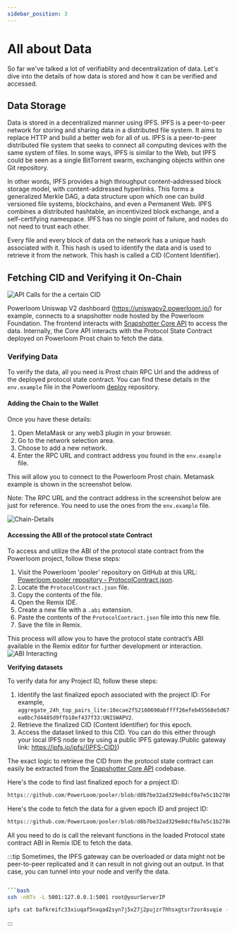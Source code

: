 ```yaml
---
sidebar_position: 3
---
```


# All about Data
So far we've talked a lot of verifiablity and decentralization of data. Let's dive into the details of how data is stored and how it can be verified and accessed.

## Data Storage
Data is stored in a decentralized manner using IPFS. IPFS is a peer-to-peer network for storing and sharing data in a distributed file system. It aims to replace HTTP and build a better web for all of us. IPFS is a peer-to-peer distributed file system that seeks to connect all computing devices with the same system of files. In some ways, IPFS is similar to the Web, but IPFS could be seen as a single BitTorrent swarm, exchanging objects within one Git repository. 

In other words, IPFS provides a high throughput content-addressed block storage model, with content-addressed hyperlinks. This forms a generalized Merkle DAG, a data structure upon which one can build versioned file systems, blockchains, and even a Permanent Web. IPFS combines a distributed hashtable, an incentivized block exchange, and a self-certifying namespace. IPFS has no single point of failure, and nodes do not need to trust each other.

Every file and every block of data on the network has a unique hash associated with it. This hash is used to identify the data and is used to retrieve it from the network. This hash is called a CID (Content Identifier).

## Fetching CID and Verifying it On-Chain
![API Calls for the a certain CID](/images/uniswap-inspect.png)

Powerloom Uniswap V2 dashboard (https://uniswapv2.powerloom.io/) for example, connects to a snapshotter node hosted by the Powerloom Foundation. 
The frontend interacts with [Snapshotter Core API](/docs/category/snapshotter-core-api) to access the data. Internally, the Core API interacts with the Protocol State Contract deployed on Powerloom Prost chain to fetch the data.

### Verifying Data
To verify the data, all you need is Prost chain RPC Url and the address of the deployed protocol state contract. You can find these details in the `env.example` file in the Powerloom [deploy](https://github.com/PowerLoom/deploy/) repository.

#### Adding the Chain to the Wallet

Once you have these details:

1. Open MetaMask or any web3 plugin in your browser.
2. Go to the network selection area.
3. Choose to add a new network.
4. Enter the RPC URL and contract address you found in the `env.example` file.

This will allow you to connect to the Powerloom Prost chain. Metamask example is shown in the screenshot below.

Note: The RPC URL and the contract address in the screenshot below are just for reference. You need to use the ones from the `env.example` file.

![Chain-Details](/images/Chain-details.png)

#### Accessing the ABI of the protocol state Contract

To access and utilize the ABI of the protocol state contract from the Powerloom project, follow these steps:

1. Visit the Powerloom 'pooler' repository on GitHub at this URL: [Powerloom pooler repository - ProtocolContract.json](https://github.com/PowerLoom/pooler/blob/main/snapshotter/static/abis/ProtocolContract.json).
2. Locate the `ProtocolContract.json` file.
3. Copy the contents of the file.
4. Open the Remix IDE.
5. Create a new file with a `.abi` extension.
6. Paste the contents of the `ProtocolContract.json` file into this new file.
7. Save the file in Remix.

This process will allow you to have the protocol state contract’s ABI available in the Remix editor for further development or interaction.
![ABI Interacting](/images/abi-interaction.png)

**Verifying datasets**

To verify data for any Project ID, follow these steps:

1. Identify the last finalized epoch associated with the project ID: For example, `aggregate_24h_top_pairs_lite:10ecae2f52160690abffff26efeb45568e5d67ea0bc7d4485d9ffb10ef437f33:UNISWAPV2`.
2. Retrieve the finalized CID (Content Identifier) for this epoch.
3. Access the dataset linked to this CID. You can do this either through your local IPFS node or by using a public IPFS gateway.(Public gateway link: https://ipfs.io/ipfs/{IPFS-CID})

The exact logic to retrieve the CID from the protocol state contract can easily be extracted from the [Snapshotter Core API](/docs/category/snapshotter-core-api) codebase.

Here's the code to find last finalized epoch for a project ID:
```python reference
https://github.com/PowerLoom/pooler/blob/d8b7be32ad329e8dcf0a7e5c1b27862894bc990a/snapshotter/core_api.py#L248-L339
```

Here's the code to fetch the data for a given epoch ID and project ID:
```python reference
https://github.com/PowerLoom/pooler/blob/d8b7be32ad329e8dcf0a7e5c1b27862894bc990a/snapshotter/core_api.py#L343-L404
```

All you need to do is call the relevant functions in the loaded Protocol state contract ABI in Remix IDE to fetch the data.


:::tip
Sometimes, the IPFS gateway can be overloaded or data might not be peer-to-peer replicated and it can result in not giving out an output. In that case, you can tunnel into your node and verify the data. 

```bash

```bash
ssh -nNTv -L 5001:127.0.0.1:5001 root@yourServerIP
```

```bash
ipfs cat bafkreifc33xiuqaf5nxqad2syn7j5x27j2pujzr7hhsxgtsr7zor4svqie --api /ip4/127.0.0.1/tcp/5001
```
:::